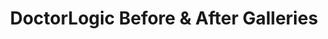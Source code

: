 ---
layout: components
title: DoctorLogic Before & After Galleries
description: "Help patients visualize how your services can benefit them. Before and After photos on your practice website allows current and prospective patients to see your work and what you can do for them."
meta_image: "/img/meta/content-multiplier.jpg"
nofollow: false
page_class:
  - class: content-multiplier
  - class: patient-stories
product: "content multiplier"
permalink: "/content-multiplier/before-and-after-galleries"
back_page: "content-multiplier"
page_sections:
- component: hero-2
  component_css: hero-2
  class: patient-stories-hero
  tagline:
  - headline: "DoctorLogic Before & After Galleries"
  headline: "The Better Way to Show Your Work"
  text: "Help patients visualize how your services can benefit them. Before and After photos on your website allow current and prospective patients to see your work and what you can do for them. We make it easy to add hundreds of valuable photos to your medical website."
- component: feature-1
  component_css: feature
  class: patient-stories__feature--1
  headline: "Easily Add Photos"
  text: "Adding new cases to your website is a piece of cake! In five easy steps and within five minutes you can publish SEO-friendly case studies. No more emailing your patient information to your web vendor or waiting days or weeks to get information added to your website."
  btn:
  img: "/img/products/content-multiplier/photo-upload.jpg"
  alt: "Easily Add Photos"
  img_alignment: "Left"
- component: feature-1
  component_css: feature
  class: patient-stories__feature--2
  headline: "Search Made Simple"
  text: "Each case creates multiple pages of SEO-friendly content to help you win online. After creating a new photo gallery, our tool automatically organizes it into a list format  similar to major e-commerce sites like Amazon or Zillow. Our software helps move your website visitors through the purchasing funnel and provides more leads for your practice!"
  btn:
  img: "/img/products/content-multiplier/gallery-list.jpg"
  alt: "Search Made Simple"
  img_alignment: "Right"
- component: callout
  component_css: callout
  class: content-multiplier__callout
  background: false
  headline: "Start Creating Galleries Today"
  text: "It's easy to get started. Schedule a personalized demo today."
  btn:
  - btn-label: "Get a Demo"
    btn-link: "/get-a-demo"
---